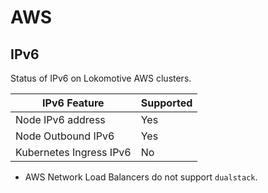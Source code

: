 # AWS

## IPv6

Status of IPv6 on Lokomotive AWS clusters.

| IPv6 Feature            | Supported |
|-------------------------|-----------|
| Node IPv6 address       | Yes       |
| Node Outbound IPv6      | Yes       |
| Kubernetes Ingress IPv6 | No        |

* AWS Network Load Balancers do not support `dualstack`.
